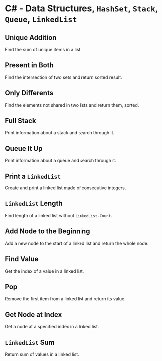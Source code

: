 # C# - Data Structures, `HashSet`, `Stack`, `Queue`, `LinkedList`

## Unique Addition
Find the sum of unique items in a list.

## Present in Both
Find the intersection of two sets and return sorted result.

## Only Differents
Find the elements not shared in two lists and return them, sorted.

## Full Stack
Print information about a stack and search through it.

## Queue It Up
Print information about a queue and search through it.

## Print a `LinkedList`
Create and print a linked list made of consecutive integers.

## `LinkedList` Length
Find length of a linked list without `LinkedList.Count`.

## Add Node to the Beginning
Add a new node to the start of a linked list and return the whole node.

## Find Value
Get the index of a value in a linked list.

## Pop
Remove the first item from a linked list and return its value.

## Get Node at Index
Get a node at a specified index in a linked list.

## `LinkedList` Sum
Return sum of values in a linked list.
